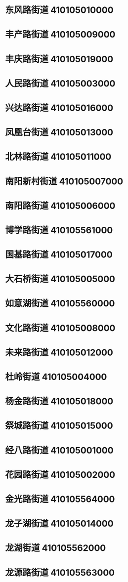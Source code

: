 # 东风路街道 410105010000
# 丰产路街道 410105009000
# 丰庆路街道 410105019000
# 人民路街道 410105003000
# 兴达路街道 410105016000
# 凤凰台街道 410105013000
# 北林路街道 410105011000
# 南阳新村街道 410105007000
# 南阳路街道 410105006000
# 博学路街道 410105561000
# 国基路街道 410105017000
# 大石桥街道 410105005000
# 如意湖街道 410105560000
# 文化路街道 410105008000
# 未来路街道 410105012000
# 杜岭街道 410105004000
# 杨金路街道 410105018000
# 祭城路街道 410105015000
# 经八路街道 410105001000
# 花园路街道 410105002000
# 金光路街道 410105564000
# 龙子湖街道 410105014000
# 龙湖街道 410105562000
# 龙源路街道 410105563000
